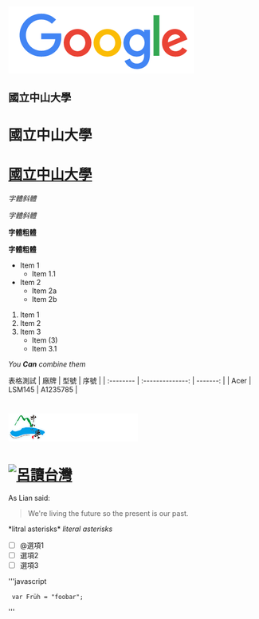 ![Google](google.png)

## 國立中山大學

# 國立中山大學
# [國立中山大學](https://www.nsysu.edu.tw/)

*字體斜體*

_字體斜體_

**字體粗體**

__字體粗體__

* Item 1
  * Item 1.1
* Item 2
  * Item 2a
  * Item 2b

1. Item 1
2. Item 2
3. Item 3
   * Item (3)
   * Item 3.1


*You **Can** combine them*

表格測試
| 廠牌 |  型號    | 序號 |
| :-------- | :--------------: | -------: |
| Acer | LSM145 | A1235785 |

# ![NSYU](school.png "國立中山大學")


# [![呂讀台灣](https://img.youtube.com/vi/-RTnT-4ilfg/0.jpg)](https://www.youtube.com/watch?v=-RTnT-4ilfg"呂讀台灣")


As Lian said:

> We're living the future so
> the present is our past.

\*litral asterisks\*
*literal asterisks*

- [ ] @選項1 
- [ ] 選項2 
- [ ] 選項3

'''javascript

     var Früh = "foobar";
'''
